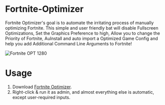# Fortnite-Optimizer
Fortnite Optimizer's goal is to automate the irritating process of manually optimizing Fortnite. This simple and user friendly bat will disable Fullscreen Optimizations, Set the Graphics Preference to high, Allow you to change the Priority of Fortnite, AuInstall and auto import a Optimized Game Config and help you add Additional Command Line Arguments to Fortnite!

![Fortnite OPT 1280](https://github.com/QuakedK/Fortnite-Optimizer/assets/124531365/ebe87772-5707-4d2f-b75e-30a6df7a6e9e)

# Usage
1. Download [Fortnite Optimizer](https://github.com/QuakedK/Delay-Destroyer/releases/download/Latency/Delay-Destroyer.bat).
2. Right-click & run it as admin, and almost everything else is automatic, except user-required inputs.
